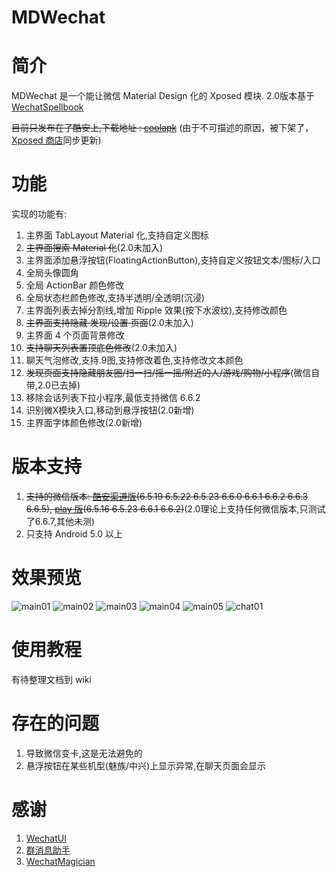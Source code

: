 MDWechat
====
# 简介
MDWechat 是一个能让微信 Material Design 化的 Xposed 模块.
2.0版本基于[WechatSpellbook](https://github.com/Gh0u1L5/WechatSpellbook)

~~目前只发布在了酷安上,下载地址 : [coolapk](https://www.coolapk.com/apk/com.blanke.mdwechat)~~
(由于不可描述的原因，被下架了，[Xposed 商店](http://repo.xposed.info/module/com.blanke.mdwechat)同步更新)

# 功能
实现的功能有:
1. 主界面 TabLayout Material 化,支持自定义图标
2. ~~主界面搜索 Material 化~~(2.0未加入)
3. 主界面添加悬浮按钮(FloatingActionButton),支持自定义按钮文本/图标/入口
4. 全局头像圆角
5. 全局 ActionBar 颜色修改
6. 全局状态栏颜色修改,支持半透明/全透明(沉浸)
7. 主界面列表去掉分割线,增加 Ripple 效果(按下水波纹),支持修改颜色
8. ~~主界面支持隐藏 发现/设置 页面~~(2.0未加入)
9. 主界面 4 个页面背景修改
10. ~~支持聊天列表置顶底色修改~~(2.0未加入)
11. 聊天气泡修改,支持.9图,支持修改着色,支持修改文本颜色
12. ~~发现页面支持隐藏朋友圈/扫一扫/摇一摇/附近的人/游戏/购物/小程序~~(微信自带,2.0已去掉)
13. 移除会话列表下拉小程序,最低支持微信 6.6.2
14. 识别微X模块入口,移动到悬浮按钮(2.0新增)
15. 主界面字体颜色修改(2.0新增)

# 版本支持
1. ~~支持的微信版本: [酷安渠道版](https://www.coolapk.com/apk/com.tencent.mm)(6.5.19 6.5.22 6.5.23 6.6.0 6.6.1 6.6.2 6.6.3 6.6.5), [play 版](https://play.google.com/store/apps/details?id=com.tencent.mm)(6.5.16 6.5.23 6.6.1 6.6.2)~~(2.0理论上支持任何微信版本,只测试了6.6.7,其他未测)
2. 只支持 Android 5.0 以上

# 效果预览
![main01](https://raw.githubusercontent.com/Blankeer/MDWechat/master/image/main01.png)
![main02](https://raw.githubusercontent.com/Blankeer/MDWechat/master/image/main02.png)
![main03](https://raw.githubusercontent.com/Blankeer/MDWechat/master/image/main03.png)
![main04](https://raw.githubusercontent.com/Blankeer/MDWechat/master/image/main04.png)
![main05](https://raw.githubusercontent.com/Blankeer/MDWechat/master/image/main05.png)
![chat01](https://raw.githubusercontent.com/Blankeer/MDWechat/master/image/chat01.png)

# 使用教程
有待整理文档到 wiki

# 存在的问题
1. 导致微信变卡,这是无法避免的
2. 悬浮按钮在某些机型(魅族/中兴)上显示异常,在聊天页面会显示

# 感谢
1. [WechatUI](https://www.coolapk.com/apk/ce.hesh.wechatUI)
2. [群消息助手](https://github.com/zhudongya123/WechatChatroomHelper)
3. [WechatMagician](https://github.com/Gh0u1L5/WechatMagician)




